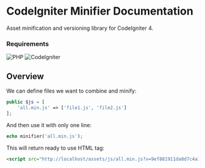 # CodeIgniter Minifier Documentation

Asset minification and versioning library for CodeIgniter 4.

### Requirements

![PHP](https://img.shields.io/badge/PHP-%5E8.1-blue)
![CodeIgniter](https://img.shields.io/badge/CodeIgniter-%5E4.1-blue)

## Overview

We can define files we want to combine and minify:

```php
public $js = [
    'all.min.js' => ['file1.js', 'file2.js']
];
```

And then use it with only one line:

```php
echo minifier('all.min.js');
```

This will return ready to use HTML tag:

```html
<script src="http://localhost/assets/js/all.min.js?v=9ef881911da8d7c4a1c2f19c4878d122" type="text/javascript"></script>
```

